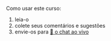 <div class="lojbo simple_blockquotes"></div>

<div class="print:hidden">

Como usar este curso:

1. leia-o
2. colete seus comentários e sugestões
3. envie-os para [💬 o chat ao vivo](https://lojban.pw/pt/articles/live_chat/)
</div>